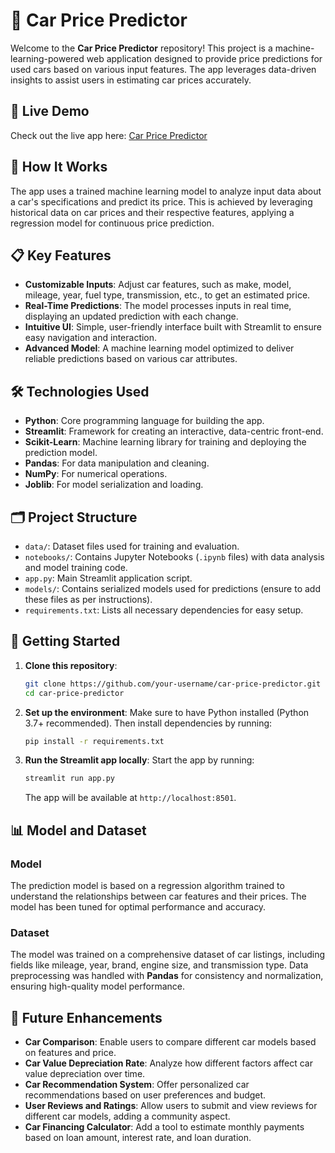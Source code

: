 # 🚗 Car Price Predictor

Welcome to the **Car Price Predictor** repository! This project is a machine-learning-powered web application designed to provide price predictions for used cars based on various input features. The app leverages data-driven insights to assist users in estimating car prices accurately.

## 🚀 Live Demo
Check out the live app here: [Car Price Predictor](https://https://car-price-predictor-anirudhr.streamlit.app//)

## 🧠 How It Works
The app uses a trained machine learning model to analyze input data about a car's specifications and predict its price. This is achieved by leveraging historical data on car prices and their respective features, applying a regression model for continuous price prediction.

## 📋 Key Features
- **Customizable Inputs**: Adjust car features, such as make, model, mileage, year, fuel type, transmission, etc., to get an estimated price.
- **Real-Time Predictions**: The model processes inputs in real time, displaying an updated prediction with each change.
- **Intuitive UI**: Simple, user-friendly interface built with Streamlit to ensure easy navigation and interaction.
- **Advanced Model**: A machine learning model optimized to deliver reliable predictions based on various car attributes.

## 🛠️ Technologies Used
- **Python**: Core programming language for building the app.
- **Streamlit**: Framework for creating an interactive, data-centric front-end.
- **Scikit-Learn**: Machine learning library for training and deploying the prediction model.
- **Pandas**: For data manipulation and cleaning.
- **NumPy**: For numerical operations.
- **Joblib**: For model serialization and loading.

## 🗂️ Project Structure
- `data/`: Dataset files used for training and evaluation.
- `notebooks/`: Contains Jupyter Notebooks (`.ipynb` files) with data analysis and model training code.
- `app.py`: Main Streamlit application script.
- `models/`: Contains serialized models used for predictions (ensure to add these files as per instructions).
- `requirements.txt`: Lists all necessary dependencies for easy setup.

## 🚀 Getting Started

1. **Clone this repository**:
   ```bash
   git clone https://github.com/your-username/car-price-predictor.git
   cd car-price-predictor
   ```

2. **Set up the environment**:
   Make sure to have Python installed (Python 3.7+ recommended). Then install dependencies by running:
   ```bash
   pip install -r requirements.txt
   ```

3. **Run the Streamlit app locally**:
   Start the app by running:
   ```bash
   streamlit run app.py
   ```
   The app will be available at `http://localhost:8501`.

## 📊 Model and Dataset

### Model
The prediction model is based on a regression algorithm trained to understand the relationships between car features and their prices. The model has been tuned for optimal performance and accuracy.

### Dataset
The model was trained on a comprehensive dataset of car listings, including fields like mileage, year, brand, engine size, and transmission type. Data preprocessing was handled with **Pandas** for consistency and normalization, ensuring high-quality model performance.

## 🧩 Future Enhancements
- **Car Comparison**: Enable users to compare different car models based on features and price.
- **Car Value Depreciation Rate**: Analyze how different factors affect car value depreciation over time.
- **Car Recommendation System**: Offer personalized car recommendations based on user preferences and budget.
- **User Reviews and Ratings**: Allow users to submit and view reviews for different car models, adding a community aspect.
- **Car Financing Calculator**: Add a tool to estimate monthly payments based on loan amount, interest rate, and loan duration.
